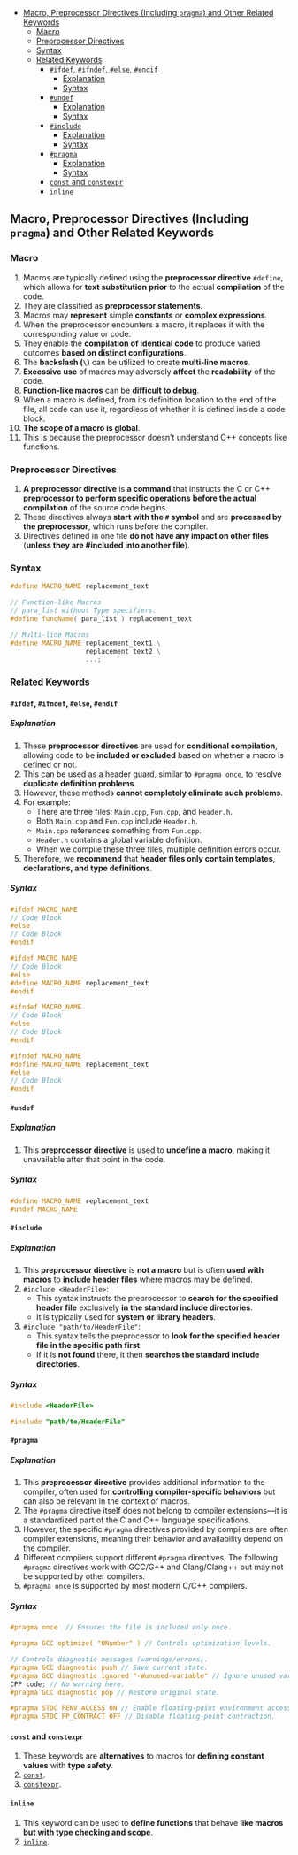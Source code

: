 <!-- vim-markdown-toc GFM -->

- [Macro, Preprocessor Directives (Including `pragma`) and Other Related Keywords](#macro-preprocessor-directives-including-pragma-and-other-related-keywords)
  - [Macro](#macro)
  - [Preprocessor Directives](#preprocessor-directives)
  - [Syntax](#syntax)
  - [Related Keywords](#related-keywords)
    - [`#ifdef`, `#ifndef`, `#else`, `#endif`](#ifdef-ifndef-else-endif)
      - [Explanation](#explanation)
      - [Syntax](#syntax-1)
    - [`#undef`](#undef)
      - [Explanation](#explanation-1)
      - [Syntax](#syntax-2)
    - [`#include`](#include)
      - [Explanation](#explanation-2)
      - [Syntax](#syntax-3)
    - [`#pragma`](#pragma)
      - [Explanation](#explanation-3)
      - [Syntax](#syntax-4)
    - [`const` and `constexpr`](#const-and-constexpr)
    - [`inline`](#inline)

<!-- vim-markdown-toc -->

## Macro, Preprocessor Directives (Including `pragma`) and Other Related Keywords

### Macro

1. Macros are typically defined using the **preprocessor directive** `#define`,
   which allows for **text substitution** **prior** to the actual
   **compilation** of the code.
2. They are classified as **preprocessor statements**.
3. Macros may **represent** simple **constants** or **complex expressions**.
4. When the preprocessor encounters a macro, it replaces it with the
   corresponding value or code.
5. They enable the **compilation of identical code** to produce varied outcomes
   **based on distinct configurations**.
6. The **backslash (`\`)** can be utilized to create **multi-line macros**.
7. **Excessive use** of macros may adversely **affect** the **readability** of
   the code.
8. **Function-like macros** can be **difficult to debug**.
9. When a macro is defined, from its definition location to the end of the file,
   all code can use it, regardless of whether it is defined inside a code block.
10. **The scope of a macro is global**.
11. This is because the preprocessor doesn’t understand C++ concepts like
    functions.

### Preprocessor Directives

1. **A preprocessor directive** is **a command** that instructs the C or C++
   **preprocessor to perform specific operations** **before the actual
   compilation** of the source code begins.
2. These directives always **start with the `#` symbol** and are **processed by
   the preprocessor**, which runs before the compiler.
3. Directives defined in one file **do not have any impact on other files**
   (**unless they are #included into another file**).

### Syntax

```CPP
#define MACRO_NAME replacement_text
```

```CPP
// Function-like Macros
// para_list without Type specifiers.
#define funcName( para_list ) replacement_text
```

```CPP
// Multi-line Macros
#define MACRO_NAME replacement_text1 \
                   replacement_text2 \
                   ...;
```

### Related Keywords

#### `#ifdef`, `#ifndef`, `#else`, `#endif`

##### Explanation

1. These **preprocessor directives** are used for **conditional compilation**,
   allowing code to be **included or excluded** based on whether a macro is
   defined or not.
2. This can be used as a header guard, similar to `#pragma once`, to resolve
   **duplicate definition problems**.
3. However, these methods **cannot completely eliminate such problems**.
4. For example:
   - There are three files: `Main.cpp`, `Fun.cpp`, and `Header.h`.
   - Both `Main.cpp` and `Fun.cpp` include `Header.h`.
   - `Main.cpp` references something from `Fun.cpp`.
   - `Header.h` contains a global variable definition.
   - When we compile these three files, multiple definition errors occur.
5. Therefore, we **recommend** that **header files only contain templates,
   declarations, and type definitions**.

##### Syntax

```CPP
#ifdef MACRO_NAME
// Code Block
#else
// Code Block
#endif
```

```CPP
#ifdef MACRO_NAME
// Code Block
#else
#define MACRO_NAME replacement_text
#endif
```

```CPP
#ifndef MACRO_NAME
// Code Block
#else
// Code Block
#endif
```

```CPP
#ifndef MACRO_NAME
#define MACRO_NAME replacement_text
#else
// Code Block
#endif
```

#### `#undef`

##### Explanation

1. This **preprocessor directive** is used to **undefine a macro**, making it
   unavailable after that point in the code.

##### Syntax

```CPP
#define MACRO_NAME replacement_text
#undef MACRO_NAME
```

#### `#include`

##### Explanation

1. This **preprocessor directive** is **not a macro** but is often **used with
   macros** to **include header files** where macros may be defined.
2. `#include <HeaderFile>`:
   - This syntax instructs the preprocessor to **search for the specified header
     file** exclusively **in the standard include directories**.
   - It is typically used for **system or library headers**.
3. `#include "path/to/HeaderFile"`:
   - This syntax tells the preprocessor to **look for the specified header file
     in the specific path first**.
   - If it is **not found** there, it then **searches the standard include
     directories**.

##### Syntax

```CPP
#include <HeaderFile>
```

```CPP
#include "path/to/HeaderFile"
```

#### `#pragma`

##### Explanation

1. This **preprocessor directive** provides additional information to the
   compiler, often used for **controlling compiler-specific behaviors** but can
   also be relevant in the context of macros.
2. The `#pragma` directive itself does not belong to compiler extensions—it is a
   standardized part of the C and C++ language specifications.
3. However, the specific `#pragma` directives provided by compilers are often
   compiler extensions, meaning their behavior and availability depend on the
   compiler.
4. Different compilers support different `#pragma` directives. The following
   `#pragma` directives work with GCC/G++ and Clang/Clang++ but may not be
   supported by other compilers.
5. `#pragma once` is supported by most modern C/C++ compilers.

##### Syntax

```CPP
#pragma once  // Ensures the file is included only once.
```

```CPP
#pragma GCC optimize( "ONumber" ) // Controls optimization levels.
```

```CPP
// Controls diagnostic messages (warnings/errors).
#pragma GCC diagnostic push // Save current state.
#pragma GCC diagnostic ignored "-Wunused-variable" // Ignore unused variable warnings.
CPP code; // No warning here.
#pragma GCC diagnostic pop // Restore original state.
```

```CPP
#pragma STDC FENV_ACCESS ON // Enable floating-point environment access.
#pragma STDC FP_CONTRACT OFF // Disable floating-point contraction.
```

#### `const` and `constexpr`

1. These keywords are **alternatives** to macros for **defining constant
   values** with **type safety**.
2. [`const`](./ConstConstexprAndStatic.md#const).
3. [`constexpr`](./ConstConstexprAndStatic.md#constexpr).

#### `inline`

1. This keyword can be used to **define functions** that behave **like macros**
   **but with type checking and scope**.
2. [`inline`](./Functions.md#inline).
